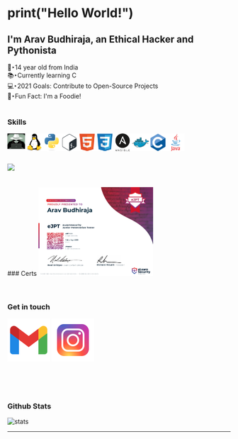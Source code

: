 
# print("Hello World!")
## I'm Arav Budhiraja, an Ethical Hacker and Pythonista

👦‣14 year old from India  
📚‣Currently learning C  
💻‣2021 Goals: Contribute to Open-Source Projects  
🍟‣Fun Fact: I'm a Foodie!  
<br />
### Skills
[<img align="left" alt="whitehat" width="40px" src="icons/whitehat.jpg" />][a]
[<img align="left" alt="linux" width="40px" src="icons/linux.svg" />][a]
[<img align="left" alt="python" width="40px" src="icons/python.svg" />][a]
[<img align="left" alt="bash" width="40px" src="icons/bash.svg" />][a]
[<img align="left" alt="html" width="40px" src="icons/html.svg" />][a]
[<img align="left" alt="css" width="40px" src="icons/css.svg" />][a]
[<img align="left" alt="ansible" width="40px" src="icons/ans.png" />][a]
[<img align="left" alt="docker" width="40px" src="icons/docker.svg" />][a]
[<img align="left" alt="c" width="40px" src="icons/c.svg" />][a]
[<img align="left" alt="java" width="40px" src="icons/java.svg" />][a]

<br />
<br />
<br />
<br />
<img height="150em" src="https://github-readme-stats.vercel.app/api/top-langs/?username=arav06&exclude_repo=KNN-Image-Classification&show_icons=true&hide_border=true&layout=compact&langs_count=10"/>

<br />
<br />
<br />
### Certs

<img height="200em" src="icons/ejpt.jpg"/>
<br />
<br />
<br />

### Get in touch

<a href="mailto:aravbudhiraja2@gmail.com"><img src="icons/mail.png" ></a>
<a href="https://instagram.com/arav.06"><img src="icons/ig.png" ></a>

<br />
<br />
<br />

### Github Stats
<img alt="stats" src="https://github-readme-stats.vercel.app/api?username=arav06&show_icons=true&hide_border=true" />

***
[a]:#
 
 
 
